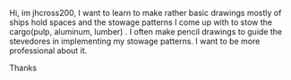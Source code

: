 Hi, im jhcross200,   I want to learn to make rather basic drawings mostly of ships hold spaces and the stowage patterns I come up with to stow the cargo(pulp, aluminum, lumber) .    I often make pencil drawings to guide the stevedores in implementing my stowage patterns.
I want to be more professional about it.   

Thanks

<!---
jhcross200/jhcross200 is a ✨ special ✨ repository because its `README.md` (this file) appears on your GitHub profile.
You can click the Preview link to take a look at your changes.
--->
